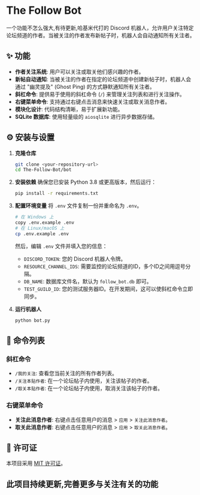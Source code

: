 # The Follow Bot

一个功能不怎么强大,有待更新,哈基米代打的 Discord 机器人，允许用户关注特定论坛频道的作者。当被关注的作者发布新帖子时，机器人会自动通知所有关注者。

## ✨ 功能

-   **作者关注系统**: 用户可以关注或取关他们感兴趣的作者。
-   **新帖自动通知**: 当被关注的作者在指定的论坛频道中创建新帖子时，机器人会通过 "幽灵提及" (Ghost Ping) 的方式静默通知所有关注者。
-   **斜杠命令**: 提供易于使用的斜杠命令 (`/`) 来管理关注列表和进行关注操作。
-   **右键菜单命令**: 支持通过右键点击消息来快速关注或取关消息作者。
-   **模块化设计**: 代码结构清晰，易于扩展新功能。
-   **SQLite 数据库**: 使用轻量级的 `aiosqlite` 进行异步数据存储。

## ⚙️ 安装与设置

1.  **克隆仓库**
    ```sh
    git clone <your-repository-url>
    cd The-Follow-Bot/bot
    ```

2.  **安装依赖**
    确保您已安装 Python 3.8 或更高版本，然后运行：
    ```sh
    pip install -r requirements.txt
    ```

3.  **配置环境变量**
    将 `.env` 文件复制一份并重命名为 `.env`。
    ```sh
    # 在 Windows 上
    copy .env.example .env
    # 在 Linux/macOS 上
    cp .env.example .env
    ```
    然后，编辑 `.env` 文件并填入您的信息：
    -   `DISCORD_TOKEN`: 您的 Discord 机器人令牌。
    -   `RESOURCE_CHANNEL_IDS`: 需要监控的论坛频道的ID，多个ID之间用逗号分隔。
    -   `DB_NAME`: 数据库文件名，默认为 `follow_bot.db` 即可。
    -   `TEST_GUILD_ID`: 您的测试服务器ID。在开发期间，这可以使斜杠命令立即同步。

4.  **运行机器人**
    ```sh
    python bot.py
    ```

## 🚀 命令列表

### 斜杠命令
-   `/我的关注`: 查看您当前关注的所有作者列表。
-   `/关注本贴作者`: 在一个论坛帖子内使用，关注该帖子的作者。
-   `/取关本贴作者`: 在一个论坛帖子内使用，取消关注该帖子的作者。

### 右键菜单命令
-   **关注此消息作者**: 右键点击任意用户的消息 > `应用` > `关注此消息作者`。
-   **取关此消息作者**: 右键点击任意用户的消息 > `应用` > `取关此消息作者`。

## 📄 许可证

本项目采用 [MIT 许可证](LICENSE)。

## 此项目持续更新,完善更多与关注有关的功能